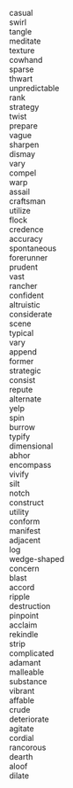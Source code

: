 casual  
swirl  
tangle  
meditate  
texture  
cowhand  
sparse  
thwart  
unpredictable  
rank  
strategy  
twist  
prepare  
vague  
sharpen  
dismay  
vary  
compel  
warp  
assail  
craftsman  
utilize  
flock  
credence  
accuracy  
spontaneous  
forerunner  
prudent  
vast  
rancher  
confident  
altruistic  
considerate  
scene  
typical  
vary  
append  
former  
strategic  
consist  
repute  
alternate  
yelp  
spin  
burrow  
typify  
dimensional  
abhor  
encompass  
vivify  
silt  
notch  
construct  
utility  
conform  
manifest  
adjacent  
log  
wedge-shaped  
concern  
blast  
accord  
ripple  
destruction  
pinpoint  
acclaim  
rekindle  
strip  
complicated  
adamant  
malleable  
substance  
vibrant  
affable  
crude  
deteriorate  
agitate  
cordial  
rancorous  
dearth  
aloof  
dilate  
